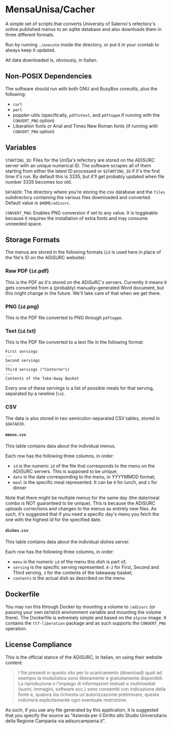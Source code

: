 # MensaUnisa/Cacher
A simple set of scripts that converts University of Salerno's refectory's online
published menus to an sqlite database and also downloads them in three different 
formats.

Run by running `./execute` inside the directory, or put it in your crontab to 
always keep it updated.

All data downloaded is, obviously, in Italian.

## Non-POSIX Dependencies
The software should run with both GNU and BusyBox coreutils, plus
the following:
* `curl`
* `perl`
* poppler-utils (specifically, `pdftotext`, and `pdftoppm` if running with
the `CONVERT_PNG` option)
* Liberation fonts or Arial and Times New Roman fonts (if running with 
`CONVERT_PNG` option)

## Variables
`STARTING_ID`: Files for the UniSa's refectory are stored on the ADiSURC server 
with an unique numerical ID. The software scrapes all of them starting from either
the latest ID processed or `$STARTING_ID` if it's the first time it's run. By default
this is 3335, but it'll get probably updated when file number 3335 becomes too old.

`DATADIR`: The directory where you're storing the csv database and the `files` subdirectory 
containing the various files downloaded and converted. Default value is `$HOME/adisurc`.

`CONVERT_PNG`: Enables PNG conversion if set to any value. It is toggleable because it requires
the installation of extra fonts and may consume unneeded space.

## Storage Formats
The menus are stored in the following formats (`id` is used here in place of the file's
ID on the ADiSURC website):

### Raw PDF (`id`.pdf)
This is the PDF as it's stored on the ADiSuRC's servers. Currently it means it gets 
converted from a (probably) manually-generated Word document, but this might change
in the future. We'll take care of that when we get there.

### PNG (`id`.png)
This is the PDF file converted to PNG through `pdftoppm`.

### Text (`id`.txt)
This is the PDF file converted to a text file in the following format:
```
First servings
---
Second servings
---
Third servings ("Contorno"s)
---
Contents of the Take-Away Basket
```
Every one of these servings is a list of possible meals for that serving, separated by a newline
(`\n`).

### CSV
The data is also stored in two semicolon-separated CSV tables, stored in `$DATADIR`.

#### `menus.csv`
This table contains data about the individual menus.

Each row has the following three columns, in order:
* `id` is the numeric `id` of the file that corresponds to the menu on the ADiSURC servers. This is supposed 
to be unique;
* `date` is the date corresponding to the menu, in YYYYMMDD format;
* `meal` is the specific meal represented. It can be `0` for lunch, and `1` for dinner

Note that there might be multiple menus for the same day (the date/meal combo is NOT guaranteed 
to be unique). This is because the ADiSURC uploads corrections and changes to the menus as 
entirely new files. As such, it's suggested that if you need a specific day's menu you fetch the
one with the highest id for the specified date.

#### `dishes.csv`
This table contains data about the individual dishes server.

Each row has the following three columns, in order:
* `menu` is the numeric `id` of the menu this dish is part of;
* `serving` is the specific serving represented. `0-2` for First, Second and Third serving, `3` for the
contents of the takeaway basket;
* `contents` is the actual dish as described on the menu

## Dockerfile
You may run this through Docker by mounting a volume to `/adisurc` (or passing your own `DATADIR` 
environment variable and mounting the volume there). The Dockerfile is extremely simple and based
on the `alpine` image. It contains the `ttf-liberation` package and as such supports the 
`CONVERT_PNG` operation.

## License Compliance
This is the official stance of the ADiSURC, in Italian, on using their website content:

> I file presenti in questo sito per lo scaricamento (download) quali ad esempio la modulistica sono
liberamente e gratuitamente disponibili. La riproduzione o l'impiego di informazioni testuali e
multimediali (suoni, immagini, software ecc.) sono consentiti con indicazione della fonte e, qualora
sia richiesta un'autorizzazione preliminare, questa indicherà esplicitamente ogni eventuale 
restrizione.

As such, if you use any file generated by this application, it is suggested that you specify the
source as "Azienda per il Diritto allo Studio Universitario della Regione Campania via adisurcampania.it".
